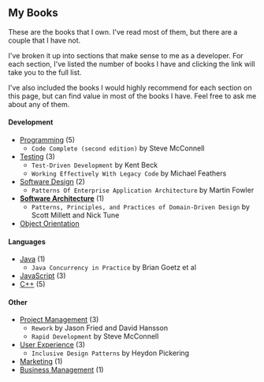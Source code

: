 ## My Books

These are the books that I own. I've read most of them, but there are a couple that I have not.

I've broken it up into sections that make sense to me as a developer. For each section, I've listed the number of books I have and clicking the link will take you to the full list.

I've also included the books I would highly recommend for each section on this page, but can find value in most of the books I have. Feel free to ask me about any of them.

#### Development

* [Programming](programming.md) (5)
  * ```Code Complete (second edition)``` by Steve McConnell
* [Testing](testing.md) (3)
  * ```Test-Driven Development``` by Kent Beck
  * ```Working Effectively With Legacy Code``` by Michael Feathers
* [Software Design](software-design.md) (2)
  * ```Patterns Of Enterprise Application Architecture``` by Martin Fowler
* **[Software Architecture](software-architecture.md)** (1)
  * ```Patterns, Principles, and Practices of Domain-Driven Design``` by Scott Millett and Nick Tune
* [Object Orientation](object-orientation.md)

#### Languages

* [Java](java.md) (1)
  * ```Java Concurrency in Practice``` by Brian Goetz et al
* [JavaScript](javascript.md) (3)
* [C++](c++.md) (5)

#### Other

* [Project Management](project-management.md) (3)
  * ```Rework``` by Jason Fried and David Hansson
  * ```Rapid Development``` by Steve McConnell
* [User Experience](user-experience.md) (3)
  * ```Inclusive Design Patterns``` by Heydon Pickering
* [Marketing](marketing.md) (1)
* [Business Management](business-management.md) (1)
